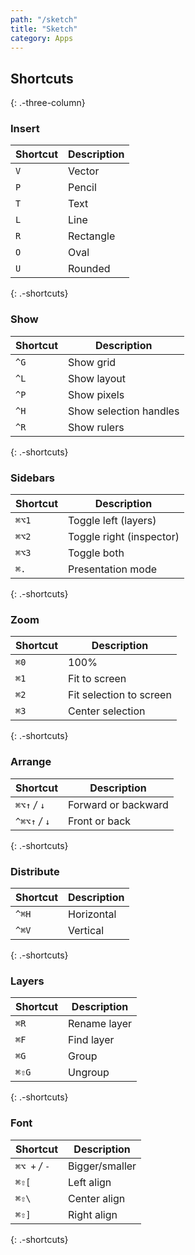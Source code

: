 ```yaml
---
path: "/sketch"
title: "Sketch"
category: Apps
---
```


## Shortcuts
{: .-three-column}

### Insert

| Shortcut | Description |
| ---      | ---         |
| `V`      | Vector      |
| `P`      | Pencil      |
| `T`      | Text        |
| `L`      | Line        |
| `R`      | Rectangle   |
| `O`      | Oval        |
| `U`      | Rounded     |
{: .-shortcuts}

### Show

| Shortcut | Description            |
| ---      | ---                    |
| `^G`     | Show grid              |
| `^L`     | Show layout            |
| `^P`     | Show pixels            |
| `^H`     | Show selection handles |
| `^R`     | Show rulers            |
{: .-shortcuts}

### Sidebars

| Shortcut | Description              |
| ---      | ---                      |
| `⌘⌥1`    | Toggle left (layers)     |
| `⌘⌥2`    | Toggle right (inspector) |
| `⌘⌥3`    | Toggle both              |
| `⌘.`     | Presentation mode        |
{: .-shortcuts}

### Zoom

| Shortcut | Description             |
| ---      | ---                     |
| `⌘0`     | 100%                    |
| `⌘1`     | Fit to screen           |
| `⌘2`     | Fit selection to screen |
| `⌘3`     | Center selection        |
{: .-shortcuts}

### Arrange

| Shortcut       | Description         |
| ---            | ---                 |
| `⌘⌥↑` _/_ `↓`  | Forward or backward |
| `^⌘⌥↑` _/_ `↓` | Front or back       |
{: .-shortcuts}

### Distribute

| Shortcut | Description |
| ---      | ---         |
| `^⌘H`    | Horizontal  |
| `^⌘V`    | Vertical    |
{: .-shortcuts}

### Layers

| Shortcut | Description  |
| ---      | ---          |
| `⌘R`     | Rename layer |
| `⌘F`     | Find layer   |
| `⌘G`     | Group        |
| `⌘⇧G`    | Ungroup      |
{: .-shortcuts}

### Font

| Shortcut       | Description    |
| ---            | ---            |
| `⌘⌥ +` _/_ `-` | Bigger/smaller |
| `⌘⇧[`          | Left align     |
| `⌘⇧\`          | Center align   |
| `⌘⇧]`          | Right align    |
{: .-shortcuts}
